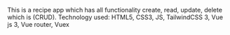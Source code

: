 This is a recipe app which has all functionality create, read, update, delete which is (CRUD).
Technology used:
    HTML5,
    CSS3,
    JS,
    TailwindCSS 3,
    Vue js 3,
    Vue router,
    Vuex